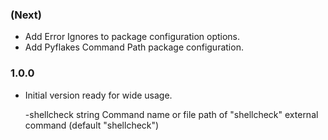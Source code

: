 ### (Next)
- Add Error Ignores to package configuration options.
- Add Pyflakes Command Path package configuration.

### 1.0.0
- Initial version ready for wide usage.

  -shellcheck string
    	Command name or file path of "shellcheck" external command (default "shellcheck")
